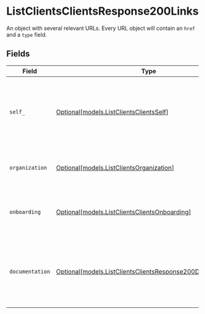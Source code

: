 # ListClientsClientsResponse200Links

An object with several relevant URLs. Every URL object will contain an `href` and a `type` field.


## Fields

| Field                                                                                                                  | Type                                                                                                                   | Required                                                                                                               | Description                                                                                                            |
| ---------------------------------------------------------------------------------------------------------------------- | ---------------------------------------------------------------------------------------------------------------------- | ---------------------------------------------------------------------------------------------------------------------- | ---------------------------------------------------------------------------------------------------------------------- |
| `self_`                                                                                                                | [Optional[models.ListClientsClientsSelf]](../models/listclientsclientsself.md)                                         | :heavy_minus_sign:                                                                                                     | In v2 endpoints, URLs are commonly represented as objects with an `href` and `type` field.                             |
| `organization`                                                                                                         | [Optional[models.ListClientsOrganization]](../models/listclientsorganization.md)                                       | :heavy_minus_sign:                                                                                                     | The API resource URL of the client's organization.                                                                     |
| `onboarding`                                                                                                           | [Optional[models.ListClientsClientsOnboarding]](../models/listclientsclientsonboarding.md)                             | :heavy_minus_sign:                                                                                                     | The API resource URL of the client's onboarding status.                                                                |
| `documentation`                                                                                                        | [Optional[models.ListClientsClientsResponse200Documentation]](../models/listclientsclientsresponse200documentation.md) | :heavy_minus_sign:                                                                                                     | In v2 endpoints, URLs are commonly represented as objects with an `href` and `type` field.                             |
